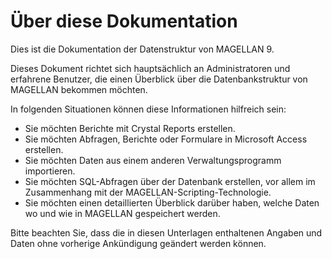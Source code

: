 # Über diese Dokumentation

Dies ist die Dokumentation der Datenstruktur von MAGELLAN 9.

Dieses Dokument richtet sich hauptsächlich an Administratoren und erfahrene Benutzer, die einen Überblick über die Datenbankstruktur von MAGELLAN bekommen möchten.

In folgenden Situationen können diese Informationen hilfreich sein:

* Sie möchten Berichte mit Crystal Reports erstellen.
* Sie möchten Abfragen, Berichte oder Formulare in Microsoft Access erstellen.
* Sie möchten Daten aus einem anderen Verwaltungsprogramm importieren.
* Sie möchten SQL-Abfragen über der Datenbank erstellen, vor allem im Zusammenhang mit der MAGELLAN-Scripting-Technologie.
* Sie möchten einen detaillierten Überblick darüber haben, welche Daten wo und wie in MAGELLAN gespeichert werden.

Bitte beachten Sie, dass die in diesen Unterlagen enthaltenen Angaben und Daten ohne vorherige Ankündigung geändert werden können.
